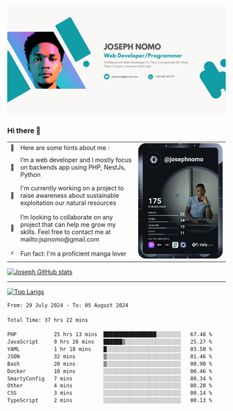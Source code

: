 ![Banner of my profile!](/Joseph_NOMO_NEW.png "Banner")

### Hi there 👋

<!--- | --  | 👋  | Here are some hints about me :                                                                                                 | <td rowspan=6><img src="/devcard.svg" width="400" alt="Joseph NOMO's Dev Card"/></td> |
| --- | --- | ------------------------------------------------------------------------------------------------------------------------------ | ------------------------------------------------------------------------------------- |
| --  | 🔭  | I’m a web developer and I mostly focus on backends app using PHP, NestJs, Python                                               |
| --  | 🦁  | I'm currently working on a project to raise awareness about sustainable exploitation our natural resources                     |
| --  | 👯  | I’m looking to collaborate on any project that can help me grow my skills. Feel free to contact me at mailto:jspnomo@gmail.com |
| --  | ⚡  | Fun fact: I'm a proficient manga lover                                                                                         |
--->

<table>
    <tr>
        <td width="1%">👋</td>
        <td width="55%">Here are some hints about me :</td>
        <td rowspan=6 width="44%"><img src="/devcard.svg" width="400" alt="Joseph NOMO's Dev Card"/></td>
    </tr>
    <tr>
        <td>🔭</td>
        <td>I’m a web developer and I mostly focus on backends app using PHP, NestJs, Python</td>
    </tr>
    <tr>
        <td>🦁</td>
        <td>I'm currently working on a project to raise awareness about sustainable exploitation our natural resources</td>
    </tr>
    <tr>
        <td>👯</td>
        <td>I’m looking to collaborate on any project that can help me grow my skills. Feel free to contact me at mailto:jspnomo@gmail.com</td>
    </tr>
    <tr>
        <td>⚡</td>
        <td>Fun fact: I'm a proficient manga lover</td>
    </tr>

</table>

[![Joseph GitHub stats](https://github-readme-stats-seven-sigma-53.vercel.app/api?username=Jspascal)](https://github.com/Jspascal/github-readme-stats)

---

[![Top Langs](https://github-readme-stats-seven-sigma-53.vercel.app/api/top-langs/?username=Jspascal&layout=compact)](https://github.com/Jspascal/github-readme-stats)

<!--START_SECTION:waka-->

```txt
From: 29 July 2024 - To: 05 August 2024

Total Time: 37 hrs 22 mins

PHP            25 hrs 13 mins  █████████████████░░░░░░░░   67.48 %
JavaScript     9 hrs 26 mins   ██████▒░░░░░░░░░░░░░░░░░░   25.27 %
YAML           1 hr 18 mins    █░░░░░░░░░░░░░░░░░░░░░░░░   03.50 %
JSON           32 mins         ▒░░░░░░░░░░░░░░░░░░░░░░░░   01.46 %
Bash           20 mins         ▒░░░░░░░░░░░░░░░░░░░░░░░░   00.90 %
Docker         10 mins         ░░░░░░░░░░░░░░░░░░░░░░░░░   00.46 %
SmartyConfig   7 mins          ░░░░░░░░░░░░░░░░░░░░░░░░░   00.34 %
Other          4 mins          ░░░░░░░░░░░░░░░░░░░░░░░░░   00.20 %
CSS            3 mins          ░░░░░░░░░░░░░░░░░░░░░░░░░   00.14 %
TypeScript     2 mins          ░░░░░░░░░░░░░░░░░░░░░░░░░   00.13 %
```

<!--END_SECTION:waka-->
